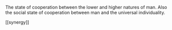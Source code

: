 The state of cooperation between the lower and higher natures of man. Also the social state of cooperation between man and the universal individuality. 

[[synergy]]
